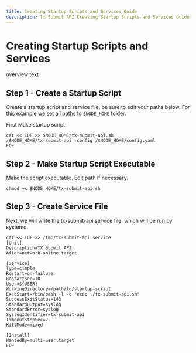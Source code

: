 ```yaml
---
title: Creating Startup Scripts and Services Guide
description: Tx Submit API Creating Startup Scripts and Services Guide.
---
```


# Creating Startup Scripts and Services

overview text

## Step 1 - Create a Startup Script
Create a startup script and service file, be sure to edit your paths below. For this example we set all paths to `$NODE_HOME` folder.  

First Make startup script:

```
cat << EOF >> $NODE_HOME/tx-submit-api.sh
/$NODE_HOME/tx-submit-api -config /$NODE_HOME/config.yaml
EOF
```

## Step 2 - Make Startup Script Executable
Make the script executable. Edit path if necessary.

```
chmod +x $NODE_HOME/tx-submit-api.sh
```

## Step 3 - Create Service File
Next, we will write the tx-submit-api.service file, which will be run by systemd.

```
cat << EOF >> /tmp/tx-submit-api.service
[Unit]
Description=TX Submit API
After=network-online.target

[Service]
Type=simple
Restart=on-failure
RestartSec=10
User=${USER}
WorkingDirectory=/path/to/startup-script
ExecStart=/bin/bash -l -c "exec ./tx-submit-api.sh"
SuccessExitStatus=143
StandardOutput=syslog
StandardError=syslog
SyslogIdentifier=tx-submit-api
TimeoutStopSec=2
KillMode=mixed

[Install]
WantedBy=multi-user.target
EOF
```
